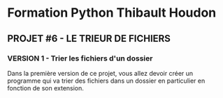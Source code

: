 # Formation Python Thibault Houdon

## PROJET #6 - LE TRIEUR DE FICHIERS

### VERSION 1 - Trier les fichiers d'un dossier

Dans la première version de ce projet, vous allez devoir créer un programme qui va trier des fichiers dans un dossier en particulier en fonction de son extension.
